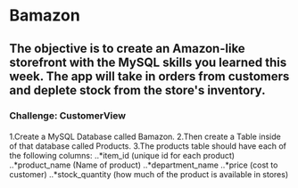 # Bamazon
## The objective is to create an Amazon-like storefront with the MySQL skills you learned this week. The app will take in orders from customers and deplete stock from the store's inventory.

### Challenge: CustomerView
#### 
1.Create a MySQL Database called Bamazon.
2.Then create a Table inside of that database called Products.
3.The products table should have each of the following columns:
..*item_id (unique id for each product)
..*product_name (Name of product)
..*department_name
..*price (cost to customer)
..*stock_quantity (how much of the product is available in stores)